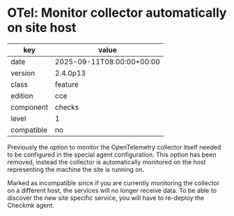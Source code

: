 [//]: # (werk v2)
# OTel: Monitor collector automatically on site host

key        | value
---------- | ---
date       | 2025-09-11T08:00:00+00:00
version    | 2.4.0p13
class      | feature
edition    | cce
component  | checks
level      | 1
compatible | no

Previously the option to monitor the OpenTelemetry collector itself needed to be configured in the special agent configuration.
This option has been removed, instead the collector is automatically monitored on the host representing the machine the site is running on.

Marked as incompatible since if you are currently monitoring the collector on a different host, the services will no longer receive data.
To be able to discover the new site specific service, you will have to re-deploy the Checkmk agent.
